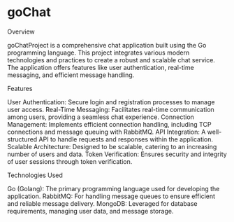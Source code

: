 # goChat
Overview

goChatProject is a comprehensive chat application built using the Go programming language. This project integrates various modern technologies and practices to create a robust and scalable chat service. The application offers features like user authentication, real-time messaging, and efficient message handling.

Features

User Authentication: Secure login and registration processes to manage user access.
Real-Time Messaging: Facilitates real-time communication among users, providing a seamless chat experience.
Connection Management: Implements efficient connection handling, including TCP connections and message queuing with RabbitMQ.
API Integration: A well-structured API to handle requests and responses within the application.
Scalable Architecture: Designed to be scalable, catering to an increasing number of users and data.
Token Verification: Ensures security and integrity of user sessions through token verification.

Technologies Used

Go (Golang): The primary programming language used for developing the application.
RabbitMQ: For handling message queues to ensure efficient and reliable message delivery.
MongoDB: Leveraged for database requirements, managing user data, and message storage.
